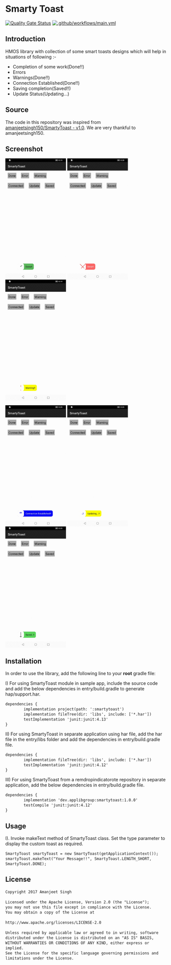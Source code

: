 Smarty Toast
=================
[![Quality Gate Status](https://sonarcloud.io/api/project_badges/measure?project=applibgroup_SmartyToast&metric=alert_status)](https://sonarcloud.io/dashboard?id=applibgroup_SmartyToast)
[![.github/workflows/main.yml](https://github.com/applibgroup/SmartyToast/actions/workflows/main.yml/badge.svg)](https://github.com/applibgroup/SmartyToast/actions/workflows/main.yml)

Introduction
------------
HMOS library with collection of some smart toasts designs which will help in situations of following
:-<br>
<UL>
<LI>Completion of some work(Done!!)</LI>
<LI>Errors</LI>
<LI>Warnings(Done!!)</LI>
<LI>Connection Established(Done!!)</LI>
<LI>Saving completion(Saved!!)</LI>
<LI>Update Status(Updating...)</LI>
</UL>

Source
------------
The code in this repository was inspired from [amanjeetsingh150/SmartyToast - v1.0](https://github.com/amanjeetsingh150/SmartyToast). We are very thankful to amanjeetsingh150.

Screenshot
------------

<img src=/screenshots/smart1.jpg width = "190" height = "380" align=center />  <img src=/screenshots/smart2.jpg width = "190" height = "380" align=center />  <img src=/screenshots/smart3.jpg width = "190" height = "380" align=center /> 


<img src=/screenshots/smart4.jpg width = "190" height = "380" align=center />  <img src=/screenshots/smart5.jpg width = "190" height = "380" align=center />  <img src=/screenshots/smart6.jpg width= "190" height = "380" align=center />


Installation
------------
In order to use the library, add the following line to your **root** gradle file:

I) For using SmartyToast module in sample app, include the source code and add the below
 dependencies in entry/build.gradle to generate hap/support.har.
```
dependencies {
        implementation project(path: ':smartytoast')
        implementation fileTree(dir: 'libs', include: ['*.har'])
        testImplementation 'junit:junit:4.13'
}
```
II) For using SmartyToast in separate application using har file, add the har file in the entry/libs folder and add the dependencies in entry/build.gradle file.
```
dependencies {
        implementation fileTree(dir: 'libs', include: ['*.har'])
        testImplementation 'junit:junit:4.12'
}
```
III) For using SmartyToast from a remdropindicatorote repository in separate application, add the
 below dependencies in entry/build.gradle file.
```
dependencies {
        implementation 'dev.applibgroup:smartytoast:1.0.0'
        testCompile 'junit:junit:4.12'
}
```

Usage
-----
I). Invoke makeText method of SmartyToast class. Set the type parameter to display the custom
 toast as required.

	SmartyToast smartyToast = new SmartyToast(getApplicationContext());
	smartyToast.makeText("Your Message!!", SmartyToast.LENGTH_SHORT, SmartyToast.DONE);


License
-------
	Copyright 2017 Amanjeet Singh
    
    Licensed under the Apache License, Version 2.0 (the "License");
    you may not use this file except in compliance with the License.
    You may obtain a copy of the License at
	
	http://www.apache.org/licenses/LICENSE-2.0
	
	Unless required by applicable law or agreed to in writing, software
    distributed under the License is distributed on an "AS IS" BASIS,
    WITHOUT WARRANTIES OR CONDITIONS OF ANY KIND, either express or implied.
    See the License for the specific language governing permissions and
    limitations under the License.
